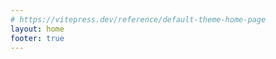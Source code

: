 ```yaml
---
# https://vitepress.dev/reference/default-theme-home-page
layout: home
footer: true 
---
```


<script setup lang="ts">
  import About from './.vitepress/compnents/About.vue'
  const AboutCom = About
</script>

<div >
  <AboutCom class="mt-2rem"/>
</div>

<style  lang="scss">
</style>
